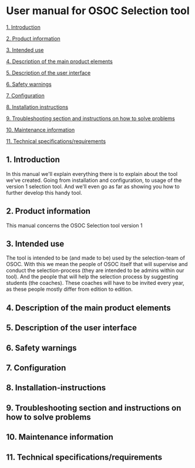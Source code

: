 # User manual for OSOC Selection tool 
[1. Introduction](#1-introduction)

[2. Product information](#2-product-information)

[3. Intended use](#3-intended-use)

[4. Description of the main product elements](#4-description-of-the-main-product-elements)

[5. Description of the user interface](#5-description-of-the-user-interface)

[6. Safety warnings](#6-safety-warnings)

[7. Configuration](#7-configuration)

[8. Installation instructions](#8-installation-instructions)

[9. Troubleshooting section and instructions on how to solve problems](#9-troubleshooting-section-and-instructions-on-how-to-solve-problems)

[10. Maintenance information](#10-maintenance-information)

[11. Technical specifications/requirements](#11-technical-specificationsrequirements)

## 1. Introduction
In this manual we'll explain everything there is to explain about the tool we've created. Going from installation and configuration, to usage of the version 1 selection tool. And we'll even go as far as showing you how to further develop this handy tool.

## 2. Product information
This manual concerns the OSOC Selection tool version 1

## 3. Intended use
The tool is intended to be (and made to be) used by the selection-team of OSOC. With this we mean the people of OSOC itself that will supervise and conduct the selection-process (they are intended to be admins within our tool). And the people that will help the selection process by suggesting students (the coaches). These coaches will have to be invited every year, as these people mostly differ from edition to edition. 

## 4. Description of the main product elements

## 5. Description of the user interface

## 6. Safety warnings

## 7. Configuration

## 8. Installation-instructions

## 9. Troubleshooting section and instructions on how to solve problems

## 10. Maintenance information

## 11. Technical specifications/requirements
